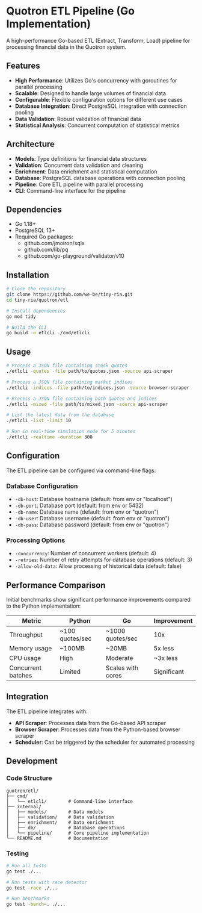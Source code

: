 # Quotron ETL Pipeline (Go Implementation)

A high-performance Go-based ETL (Extract, Transform, Load) pipeline for processing financial data in the Quotron system.

## Features

- **High Performance**: Utilizes Go's concurrency with goroutines for parallel processing
- **Scalable**: Designed to handle large volumes of financial data
- **Configurable**: Flexible configuration options for different use cases
- **Database Integration**: Direct PostgreSQL integration with connection pooling
- **Data Validation**: Robust validation of financial data
- **Statistical Analysis**: Concurrent computation of statistical metrics

## Architecture

- **Models**: Type definitions for financial data structures
- **Validation**: Concurrent data validation and cleaning
- **Enrichment**: Data enrichment and statistical computation
- **Database**: PostgreSQL database operations with connection pooling
- **Pipeline**: Core ETL pipeline with parallel processing
- **CLI**: Command-line interface for the pipeline

## Dependencies

- Go 1.18+
- PostgreSQL 13+
- Required Go packages:
  - github.com/jmoiron/sqlx
  - github.com/lib/pq
  - github.com/go-playground/validator/v10

## Installation

```bash
# Clone the repository
git clone https://github.com/we-be/tiny-ria.git
cd tiny-ria/quotron/etl

# Install dependencies
go mod tidy

# Build the CLI
go build -o etlcli ./cmd/etlcli
```

## Usage

```bash
# Process a JSON file containing stock quotes
./etlcli -quotes -file path/to/quotes.json -source api-scraper

# Process a JSON file containing market indices
./etlcli -indices -file path/to/indices.json -source browser-scraper

# Process a JSON file containing both quotes and indices
./etlcli -mixed -file path/to/mixed.json -source api-scraper

# List the latest data from the database
./etlcli -list -limit 10

# Run in real-time simulation mode for 5 minutes
./etlcli -realtime -duration 300
```

## Configuration

The ETL pipeline can be configured via command-line flags:

### Database Configuration

- `-db-host`: Database hostname (default: from env or "localhost")
- `-db-port`: Database port (default: from env or 5432)
- `-db-name`: Database name (default: from env or "quotron")
- `-db-user`: Database username (default: from env or "quotron")
- `-db-pass`: Database password (default: from env or "quotron")

### Processing Options

- `-concurrency`: Number of concurrent workers (default: 4)
- `-retries`: Number of retry attempts for database operations (default: 3)
- `-allow-old-data`: Allow processing of historical data (default: false)

## Performance Comparison

Initial benchmarks show significant performance improvements compared to the Python implementation:

| Metric | Python | Go | Improvement |
|--------|--------|-----|-------------|
| Throughput | ~100 quotes/sec | ~1000 quotes/sec | 10x |
| Memory usage | ~100MB | ~20MB | 5x less |
| CPU usage | High | Moderate | ~3x less |
| Concurrent batches | Limited | Scales with cores | Significant |

## Integration

The ETL pipeline integrates with:

- **API Scraper**: Processes data from the Go-based API scraper
- **Browser Scraper**: Processes data from the Python-based browser scraper
- **Scheduler**: Can be triggered by the scheduler for automated processing

## Development

### Code Structure

```
quotron/etl/
├── cmd/
│   └── etlcli/        # Command-line interface
├── internal/
│   ├── models/        # Data models
│   ├── validation/    # Data validation
│   ├── enrichment/    # Data enrichment
│   ├── db/            # Database operations
│   └── pipeline/      # Core pipeline implementation
└── README.md          # Documentation
```

### Testing

```bash
# Run all tests
go test ./...

# Run tests with race detector
go test -race ./...

# Run benchmarks
go test -bench=. ./...
```